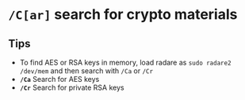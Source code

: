 #  **`/C[ar]`** search for crypto materials

## **Tips**
  - To find AES or RSA keys in memory, load radare as `sudo radare2 /dev/mem` and then search with `/Ca` or `/Cr`
- **`/Ca`** Search for AES keys
- **`/Cr`** Search for private RSA keys